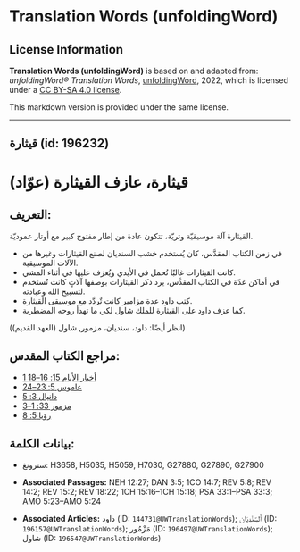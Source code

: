 # Translation Words (unfoldingWord)

## License Information

**Translation Words (unfoldingWord)** is based on and adapted from: _unfoldingWord® Translation Words_, [unfoldingWord](https://unfoldingword.org/utw), 2022, which is licensed under a [CC BY-SA 4.0 license](https://creativecommons.org/licenses/by-sa/4.0/legalcode.en).

This markdown version is provided under the same license.



--------------------------------

## قيثارة (id: 196232)

قيثارة، عازف القيثارة (عوّاد)
=============================

التعريف:
--------

القيثارة آلة موسيقيّة وتريّة، تتكون عادة من إطار مفتوح كبير مع أوتار عموديّة.

* في زمن الكتاب المقدَّس، كان يُستخدم خشب السنديان لصنع القيثارات وغيرها من الآلات الموسيقية.
* كانت القيثارات غالبًا تُحمل في الأيدي ويُعزف عليها في أثناء المشي.
* في أماكن عدّة في الكتاب المقدَّس، يرد ذكر القيثارات بوصفها آلاتٍ كانت تُستخدم لتسبيح الله وعبادته.
* كتب داود عدة مزامير كانت تٌردَّد مع موسيقى القيثارة.
* كما عزف داود على القيثارة للملك شاول لكي ما تهدأ روحه المضطربة.

(انظر أيضًا: داود، سنديان، مزمور, شاول (العهد القديم))

مراجع الكتاب المقدس:
--------------------

* [1 أخبار الأيام 15: 16–18](https://ref.ly/1Chr15:16-1Chr15:18)
* [عاموس 5: 23–24](https://ref.ly/Amos5:23-Amos5:24)
* [دانيال 3: 5](https://ref.ly/Dan3:5)
* [مزمور 33: 1–3](https://ref.ly/Ps33:1-Ps33:3)
* [رؤيا 5: 8](https://ref.ly/Rev5:8)

بيانات الكلمة:
--------------

* سترونغ: H3658, H5035, H5059, H7030, G27880, G27890, G27900

* **Associated Passages:** NEH 12:27; DAN 3:5; 1CO 14:7; REV 5:8; REV 14:2; REV 15:2; REV 18:22; 1CH 15:16–1CH 15:18; PSA 33:1–PSA 33:3; AMO 5:23–AMO 5:24
* **Associated Articles:** داود (ID: `144731@UWTranslationWords`); ٱلسِّنْدِيَان (ID: `196157@UWTranslationWords`); مَزْمُور (ID: `196497@UWTranslationWords`); شاول (ID: `196547@UWTranslationWords`)

